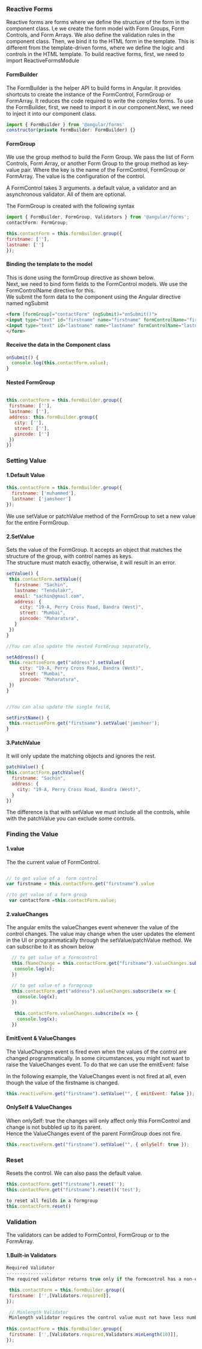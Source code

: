 ### Reactive Forms
Reactive forms are forms where we define the structure of the form in the component class. I,e we create the form model with Form Groups, Form Controls, and Form Arrays. We also define the validation rules in the component class. Then, we bind it to the HTML form in the template. This is different from the template-driven forms, where we define the logic and controls in the HTML template.  To build reactive forms, first, we need to import ReactiveFormsModule



#### FormBuilder
The FormBuilder is the helper API to build forms in Angular.  It provides shortcuts to create the instance of the FormControl, FormGroup or FormArray. It reduces the code required to write the complex forms.
To use the FormBuilder, first, we need to import it in our component.Next, we need to inject it into our component class.

 ```javascript
import { FormBuilder } from '@angular/forms'
constructor(private formBuilder: FormBuilder) {}
 ```
 
 #### FormGroup
 We use the group method to build the Form Group. We pass the list of Form Controls, Form Array, or another Form Group to the group method as key-value pair. Where the key is the name of the FormControl, FormGroup or FormArray. The value is the configuration of the control.   

A FormControl takes 3 arguments. a default value, a validator and an asynchronous validator. All of them are optional.
 
  The FormGroup is created with the following syntax
 ```javascript
import { FormBuilder, FormGroup, Validators } from '@angular/forms';
contactForm: FormGroup;
 ```
 
  ```javascript
this.contactForm = this.formBuilder.group({
  firstname: [''],
  lastname: ['']
});
 ```
 

 #### Binding the template to the model
 This is done using the formGroup directive as shown below.              
 Next, we need to bind form fields to the FormControl models. We use the FormControlName directive for this.           
 We submit the form data to the component using the Angular directive named ngSubmit            
  ```html
  <form [formGroup]="contactForm" (ngSubmit)="onSubmit()">
  <input type="text" id="firstname" name="firstname" formControlName="firstname">
  <input type="text" id="lastname" name="lastname" formControlName="lastname">
</form>
  ```
  
  #### Receive the data in the Component class
```javascript
onSubmit() {
  console.log(this.contactForm.value);
}  
```


#### Nested FormGroup
 ```javascript

this.contactForm = this.formBuilder.group({
  firstname: [''],
  lastname: [''],
  address: this.formBuilder.group({
    city: [''],
    street: [''],
    pincode: ['']
  })
})
```
 
 ### Setting Value
 #### 1.Default Value
```javascript
this.contactForm = this.formBuilder.group({
  firstname: ['muhammed'],
  lastname: ['jamsheer']
});
```
 We use setValue or patchValue method of the FormGroup to set a new value for the entire FormGroup.
 #### 2.SetValue
 Sets the value of the FormGroup. It accepts an object that matches the structure of the group, with control names as keys.              
 The structure must match exactly, otherwise, it will result in an error.
 
 ```javascript
setValue() {
  this.contactForm.setValue({
    firstname: "Sachin",
    lastname: "Tendulakr",
    email: "sachin@gmail.com",
    address: {
      city: "19-A, Perry Cross Road, Bandra (West)",
      street: "Mumbai",
      pincode: "Maharatsra",
    }
  })
}

//You can also update the nested FormGroup separately,

setAddress() {
  this.reactiveForm.get("address").setValue({
      city: "19-A, Perry Cross Road, Bandra (West)",
      street: "Mumbai",
      pincode: "Maharatsra",
  })
}


//You can also update the single feild,

setFirstName() {
  this.reactiveForm.get("firstname").setValue('jamsheer');
}
```



 #### 3.PatchValue
 It will only update the matching objects and ignores the rest.
  ```javascript
patchValue() {
  this.contactForm.patchValue({
    firstname: "Sachin",
    address: {
      city: "19-A, Perry Cross Road, Bandra (West)",
    }
  })
 ```
 The difference is that with setValue we must include all the controls, while with the patchValue you can exclude some controls.
 
 
 ### Finding the Value
 
 
 #### 1.value
 The  the current value of FormControl.
 ```javascript

 // to get value of a  form control
 var firstname = this.contactForm.get("firstname").value
 
 //to get value of a form group
  var contactform =this.contactForm.value;

 ```
 
 #### 2.valueChanges
 The angular emits the valueChanges event whenever the value of the control changes. The value may change when the user updates the element in the UI or programmatically through the setValue/patchValue method. We can subscribe to it as shown below
```javascript
  // to get value of a formcontrol
  this.fNameChange = this.contactForm.get("firstname").valueChanges.subscribe(x => {
   console.log(x);
  })

  // to get value of a formgroup
  this.contactForm.get("address").valueChanges.subscribe(x => {
    console.log(x);
  })
  
   this.contactForm.valueChanges.subscribe(x => {
    console.log(x);
  })
 ```
 
 #### EmitEvent & ValueChanges
 
 The ValueChanges event is fired even when the values of the control are changed programmatically. In some circumstances, you might not want to raise the ValueChanges event. To do that we can use the emitEvent: false     
 
In the following example, the ValueChanges event is not fired at all, even though the value of the firstname is changed.
```javascript
this.reactiveForm.get("firstname").setValue("", { emitEvent: false }); 
```
 #### OnlySelf & ValueChanges
When onlySelf: true the changes will only affect only this FormControl and change is not bubbled up to its parent.   
Hence the ValueChanges event of the parent FormGroup does not fire.
```javascript
this.reactiveForm.get("firstname").setValue("", { onlySelf: true }); 
```
 
 ### Reset
 Resets the control. We can also pass the default value.
 
 ```javascript
this.contactForm.get("firstname").reset('');
this.contactForm.get("firstname").reset()('test');

to reset all feilds in a formgroup
this.contactForm.reset()
  ```
  
  ### Validation
  The validators can be added to FormControl, FormGroup or to the FormArray.
  
  #### 1.Built-in Validators
 ```javascript
 Required Validator
 -----------------
 The required validator returns true only if the formcontrol has a non-empty value entered.The second argument of the FormControl takes the Sync Validator.
 
  this.contactForm = this.formBuilder.group({
  firstname: ['',[Validators.required]],  
 });
 
  // Minlength Validator
  Minlength validator requires the control value must not have less number of characters than the value specified in the validator.
  
 this.contactForm = this.formBuilder.group({
  firstname: ['',[Validators.required,Validators.minLength(10)]],  
 }); 
```
 
  
  

 

